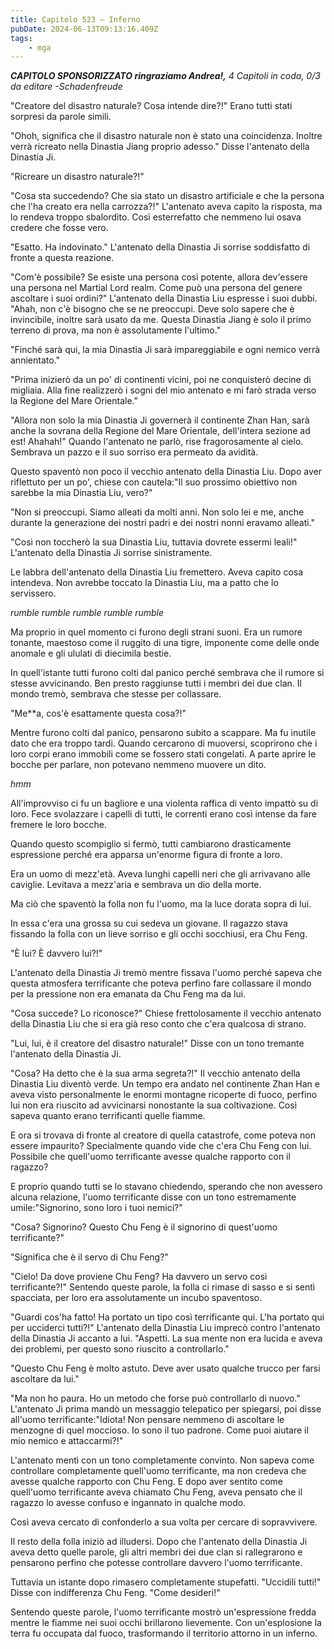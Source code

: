 ```yaml
---
title: Capitolo 523 – Inferno
pubDate: 2024-06-13T09:13:16.409Z
tags:
    - mga
---
```



<em><strong>CAPITOLO SPONSORIZZATO ringraziamo Andrea!,</strong>
4 Capitoli in coda, 0/3
da editare
-Schadenfreude</em>


"Creatore del disastro naturale? Cosa intende dire?!" Erano tutti stati sorpresi da parole simili.


"Ohoh, significa che il disastro naturale non è stato una coincidenza. Inoltre verrà ricreato nella Dinastia Jiang proprio adesso." Disse l'antenato della Dinastia Ji.


"Ricreare un disastro naturale?!"


"Cosa sta succedendo? Che sia stato un disastro artificiale e che la persona che l'ha creato era nella carrozza?!" L'antenato aveva capito la risposta, ma lo rendeva troppo sbalordito. Così esterrefatto che nemmeno lui osava credere che fosse vero.


"Esatto. Ha indovinato." L'antenato della Dinastia Ji sorrise soddisfatto di fronte a questa reazione.


"Com'è possibile? Se esiste una persona così potente, allora dev'essere una persona nel Martial Lord realm. Come può una persona del genere ascoltare i suoi ordini?" L'antenato della Dinastia Liu espresse i suoi dubbi.
"Ahah, non c'è bisogno che se ne preoccupi. Deve solo sapere che è invincibile, inoltre sarà usato da me. Questa Dinastia Jiang è solo il primo terreno di prova, ma non è assolutamente l'ultimo."


"Finché sarà qui, la mia Dinastia Ji sarà impareggiabile e ogni nemico verrà annientato."


"Prima inizierò da un po' di continenti vicini, poi ne conquisterò decine di migliaia. Alla fine realizzerò i sogni del mio antenato e mi farò strada verso la Regione del Mare Orientale."


"Allora non solo la mia Dinastia Ji governerà il continente Zhan Han, sarà anche la sovrana della Regione del Mare Orientale, dell'intera sezione ad est! Ahahah!" Quando l'antenato ne parlò, rise fragorosamente al cielo. Sembrava un pazzo e il suo sorriso era permeato da avidità.


Questo spaventò non poco il vecchio antenato della Dinastia Liu. Dopo aver riflettuto per un po', chiese con cautela:"Il suo prossimo obiettivo non sarebbe la mia Dinastia Liu, vero?"


"Non si preoccupi. Siamo alleati da molti anni. Non solo lei e me, anche durante la generazione dei nostri padri e dei nostri nonni eravamo alleati."


"Così non toccherò la sua Dinastia Liu, tuttavia dovrete essermi leali!" L'antenato della Dinastia Ji sorrise sinistramente.


Le labbra dell'antenato della Dinastia Liu fremettero. Aveva capito cosa intendeva. Non avrebbe toccato la Dinastia Liu, ma a patto che lo servissero.


*rumble rumble rumble rumble rumble*


Ma proprio in quel momento ci furono degli strani suoni. Era un rumore tonante, maestoso come il ruggito di una tigre, imponente come delle onde anomale e gli ululati di diecimila bestie.


In quell'istante tutti furono colti dal panico perché sembrava che il rumore si stesse avvicinando. Ben presto raggiunse tutti i membri dei due clan. Il mondo tremò, sembrava che stesse per collassare.


"Me**a, cos'è esattamente questa cosa?!"


Mentre furono colti dal panico, pensarono subito a scappare. Ma fu inutile dato che era troppo tardi. Quando cercarono di muoversi, scoprirono che i loro corpi erano immobili come se fossero stati congelati. A parte aprire le bocche per parlare, non potevano nemmeno muovere un dito.


*hmm*


All'improvviso ci fu un bagliore e una violenta raffica di vento impattò su di loro. Fece svolazzare i capelli di tutti, le correnti erano così intense da fare fremere le loro bocche.


Quando questo scompiglio si fermò, tutti cambiarono drasticamente espressione perché era apparsa un'enorme figura di fronte a loro.


Era un uomo di mezz'età. Aveva lunghi capelli neri che gli arrivavano alle caviglie. Levitava a mezz'aria e sembrava un dio della morte.


Ma ciò che spaventò la folla non fu l'uomo, ma la luce dorata sopra di lui.


In essa c'era una grossa su cui sedeva un giovane. Il ragazzo stava fissando la folla con un lieve sorriso e gli occhi socchiusi, era Chu Feng.


"È lui? È davvero lui?!"


L'antenato della Dinastia Ji tremò mentre fissava l'uomo perché sapeva che questa atmosfera terrificante che poteva perfino fare collassare il mondo per la pressione non era emanata da Chu Feng ma da lui.


"Cosa succede? Lo riconosce?" Chiese frettolosamente il vecchio antenato della Dinastia Liu che si era già reso conto che c'era qualcosa di strano.


"Lui, lui, è il creatore del disastro naturale!" Disse con un tono tremante l'antenato della Dinastia Ji.


"Cosa? Ha detto che è la sua arma segreta?!" Il vecchio antenato della Dinastia Liu diventò verde. Un tempo era andato nel continente Zhan Han e aveva visto personalmente le enormi montagne ricoperte di fuoco, perfino lui non era riuscito ad avvicinarsi nonostante la sua coltivazione. Così sapeva quanto erano terrificanti quelle fiamme.


E ora si trovava di fronte al creatore di quella catastrofe, come poteva non essere impaurito? Specialmente quando vide che c'era Chu Feng con lui. Possibile che quell'uomo terrificante avesse qualche rapporto con il ragazzo?


E proprio quando tutti se lo stavano chiedendo, sperando che non avessero alcuna relazione, l'uomo terrificante disse con un tono estremamente umile:"Signorino, sono loro i tuoi nemici?"


"Cosa? Signorino? Questo Chu Feng è il signorino di quest'uomo terrificante?"


"Significa che è il servo di Chu Feng?"


"Cielo! Da dove proviene Chu Feng? Ha davvero un servo così terrificante?!" Sentendo queste parole, la folla ci rimase di sasso e si sentì spacciata, per loro era assolutamente un incubo spaventoso.


"Guardi cos'ha fatto! Ha portato un tipo così terrificante qui. L'ha portato qui per ucciderci tutti?!" L'antenato della Dinastia Liu imprecò contro l'antenato della Dinastia Ji accanto a lui.
"Aspetti. La sua mente non era lucida e aveva dei problemi, per questo sono riuscito a controllarlo."


"Questo Chu Feng è molto astuto. Deve aver usato qualche trucco per farsi ascoltare da lui."


"Ma non ho paura. Ho un metodo che forse può controllarlo di nuovo." L'antenato Ji prima mandò un messaggio telepatico per spiegarsi, poi disse all'uomo terrificante:"Idiota! Non pensare nemmeno di ascoltare le menzogne di quel moccioso. Io sono il tuo padrone. Come puoi aiutare il mio nemico e attaccarmi?!"


L'antenato mentì con un tono completamente convinto. Non sapeva come controllare completamente quell'uomo terrificante, ma non credeva che avesse qualche rapporto con Chu Feng.
E dopo aver sentito come quell'uomo terrificante aveva chiamato Chu Feng, aveva pensato che il ragazzo lo avesse confuso e ingannato in qualche modo.


Così aveva cercato di confonderlo a sua volta per cercare di sopravvivere.


Il resto della folla iniziò ad illudersi. Dopo che l'antenato della Dinastia Ji aveva detto quelle parole, gli altri membri dei due clan si rallegrarono e pensarono perfino che potesse controllare davvero l'uomo terrificante.


Tuttavia un istante dopo rimasero completamente stupefatti.
"Uccidili tutti!" Disse con indifferenza Chu Feng.
"Come desideri!"


Sentendo queste parole, l'uomo terrificante mostrò un'espressione fredda mentre le fiamme nei suoi occhi brillarono lievemente. Con un'esplosione la terra fu occupata dal fuoco, trasformando il territorio attorno in un inferno.
                                


                                



